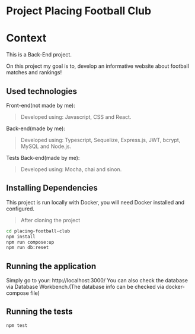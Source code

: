 # Project Placing Football Club

# Context
This is a Back-End project.

On this project my goal is to, develop an informative website about football matches and rankings!

## Used technologies

Front-end(not made by me):
> Developed using: Javascript, CSS and React.

Back-end(made by me):
> Developed using: Typescript, Sequelize, Express.js, JWT, bcrypt, MySQL and Node.js.

Tests Back-end(made by me):
> Developed using: Mocha, chai and sinon.

## Installing Dependencies
This project is run locally with Docker, you will need Docker installed and configured.

> After cloning the project

```bash
cd placing-football-club
npm install
npm run compose:up
npm run db:reset
```

## Running the application
  Simply go to your: http://localhost:3000/
  You can also check the database via Database Workbench.(The database info can be checked via docker-compose file)

## Running the tests

  ```
  npm test
  ```
